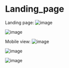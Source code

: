 # Landing_page

Landing page:
![image](https://user-images.githubusercontent.com/107784718/228807770-bb0c000a-d695-4208-b7b5-7e6bb9b94f82.png)

![image](https://user-images.githubusercontent.com/107784718/228808871-53b86feb-b2cd-46be-8481-2699a64d25e7.png)




Mobile view:
![image](https://user-images.githubusercontent.com/107784718/228808062-cb85fd83-5339-47b6-84a9-93066e166fb5.png)

![image](https://user-images.githubusercontent.com/107784718/228808184-5e9b24a4-9170-494a-84ec-6c43223f4082.png)

![image](https://user-images.githubusercontent.com/107784718/228808254-4b4095d5-3e62-4597-985d-fc0d6cf9fe41.png)



